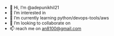 - 👋 Hi, I’m @adepunikhil21
- 👀 I’m interested in 
- 🌱 I’m currently learning python/devops-tools/aws
- 💞️ I’m looking to collaborate on 
- 📫 reach me on an8100@gmail.com 

<!---
adepunikhil21/adepunikhil21 is a ✨ special ✨ repository because its `README.md` (this file) appears on your GitHub profile.
You can click the Preview link to take a look at your changes.
--->
